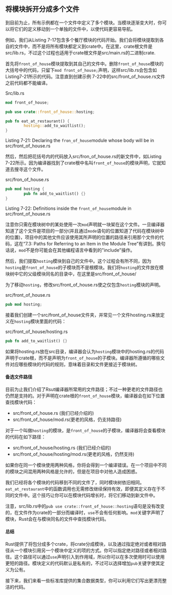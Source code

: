 ## 将模块拆开分成多个文件

到目前为止，所有示例都在一个文件中定义了多个模块。当模块逐渐变大时，你可以将它们的定义移动到一个单独的文件中，以使代码更容易导航。

例如，我们从Listing 7-17包含多个餐厅模块的代码开始。我们会将模块提取到各自的文件中，而不是将所有模块都定义到crate中。在这里，crate根文件是src/lib.rs，不过这个过程也适用于crate根文件是src/main.rs的二进制crate.

首先将`front_of_house`模块提取到其自己的文件中。删除`front_of_house`模块的大括号中的代码，只留下`mod front_of_house;`声明，这样src/lib.rs会包含如Listing7-21所示的代码。注意直到创建示例 7-22中的src/front_of_house.rs文件之前代码都不能编译。

Src/lib.rs

```rust
mod front_of_house;

pub use crate::front_of_house::hosting;

pub fn eat_at_restaurant() {
		hosting::add_to_waitlist();
}
```

Listing 7-21: Declaring the `fron_of_house`module  whose body will be in src/front_of_house.rs

然后，然后把花括号内的代码放入src/fron_of_house.rs的新文件中，如Listing 7-22所示。因为编译器找到了crate根中名叫`front_of_house`的模块声明，它就知道去搜寻这个文件。

src/fron_of_house.rs

```rust
pub mod hosting {
		pub fn add_to_waitlist() {}
}
```

Listing 7-22: Definitions inside the `front_of_house`module in src/front_of_house.rs

注意你只需在模块树中的某处使用一次`mod`声明就一块架在这个文件。一旦编译器知道了这个文件是项目的一部分(并且通过`mode`语句的位置知道了代码在模块树中的位置)，项目中的其他文件应该使用其所声明的位置的路径来引用那个文件的代码，这在“7.3: Paths for Referring to an Item in the Module Tree”有讲到。换句话说，`mod`不是你可能会在其他编程语言中看到的"include"操作。

然后，我们提取`hosting`模块到自己的文件中。这个过程会有所不同，因为`hosting`是`front_of_house`的子模块而不是根模块。我们将`hosting`的文件放在模块树中它的父级模块同名的目录中，在这里是src/front_of_house/

为了移动`hosting`，修改src/front_of_house.rs使之仅包含`hosting`模块的声明。

src/front_of_house.rs

```rust
pub mod hosting;
```

接着我们创建一个src/front_of_house文件夹，并常见一个文件hosting.rs来放定义在`hosting`模块里面的代码：

src/front_of_house/hosting.rs

```rust
pub fn add_to_waitlist() {}
```

如果将hosting.rs放在src目录，编译器会认为`hosting`模块中的hosting.rs的代码声明于crate根，而不是声明为`front_of_house`的子模块。编译器所遵循的哪些文件对应哪些模块的代码的规则，意味着目录和文件更接近于模块树。

#### 备选文件路径

目前为止我们介绍了Rsut编译器所常用的文件路径；不过一种更老的文件路径也仍然是支持的。对于声明在crate根的`front_of_house`模块，编译器会在如下位置查找模块代码：

* src/front_of_house.rs (我们已经介绍的)
* src/front_of_house/mod.rs(更老的风格，仍支持路径)

对于一个叫做`hosting`的模块，是`front_of_house`的子模块，编译器将会查看模块的代码在如下路径：

* src/front_of_house/hosting.rs (我们已经介绍的)
* src/front_of_house/hosting/mod.rs(更老的风格，仍然支持)

如果你在同一个模块使用两种风格，你将会得到一个编译错误。在一个项目中不同的模块之间混用两种风格是允许的，但是在项目中对他人造成困惑。



我们已经将各个模块的代码移到不同的文件了，同时模块树依旧相同。`eat_at_restaurant`中的函数调用也无需修改继续保持有效，即便其定义存在于不同的文件中。这个技巧让你可以在模块代码增长时，将它们移动到新文件中。

注意，src/lib.rs中的`pub use crate::front_of_house::hosting`语句是没有改变的，在文件作为crate的一部分而编译时，`use`不会有任何影响。`mod`关键字声明了模块，Rust会在与模块同名的文件中查找模块代码。

#### 总结

Rust提供了将包分成多个crate，将crate分成模块，以及通过指定绝对或者相对路径从一个模块引用另一个模块中定义的项的方式。你可以指定绝对路径或者相对路径。这个路径可以通过`use`声明引入到作用域，所以你可以在多次使用时可以使用更短的路径。模块定义的代码默认是私有的，不过可以选择增加`pub`关键字使其定义为公有。

接下来，我们来看一些标准库提供的集合数据类型，你可以利用它们写出更漂亮整洁的代码。